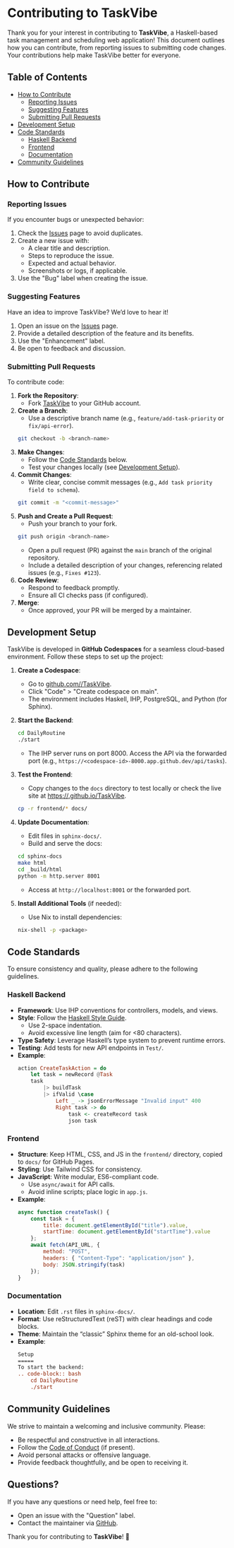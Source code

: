 # Contributing to TaskVibe

Thank you for your interest in contributing to **TaskVibe**, a Haskell-based task management and scheduling web application! This document outlines how you can contribute, from reporting issues to submitting code changes. Your contributions help make TaskVibe better for everyone.

## Table of Contents

- [How to Contribute](#how-to-contribute)
  - [Reporting Issues](#reporting-issues)
  - [Suggesting Features](#suggesting-features)
  - [Submitting Pull Requests](#submitting-pull-requests)
- [Development Setup](#development-setup)
- [Code Standards](#code-standards)
  - [Haskell Backend](#haskell-backend)
  - [Frontend](#frontend)
  - [Documentation](#documentation)
- [Community Guidelines](#community-guidelines)

## How to Contribute

### Reporting Issues

If you encounter bugs or unexpected behavior:
1. Check the [Issues](https://github.com/<your-username>/TaskVibe/issues) page to avoid duplicates.
2. Create a new issue with:
   - A clear title and description.
   - Steps to reproduce the issue.
   - Expected and actual behavior.
   - Screenshots or logs, if applicable.
3. Use the "Bug" label when creating the issue.

### Suggesting Features

Have an idea to improve TaskVibe? We’d love to hear it!
1. Open an issue on the [Issues](https://github.com/<your-username>/TaskVibe/issues) page.
2. Provide a detailed description of the feature and its benefits.
3. Use the "Enhancement" label.
4. Be open to feedback and discussion.

### Submitting Pull Requests

To contribute code:
1. **Fork the Repository**:
   - Fork [TaskVibe](https://github.com/<your-username>/TaskVibe) to your GitHub account.
2. **Create a Branch**:
   - Use a descriptive branch name (e.g., `feature/add-task-priority` or `fix/api-error`).
   ```bash
   git checkout -b <branch-name>
   ```
3. **Make Changes**:
   - Follow the [Code Standards](#code-standards) below.
   - Test your changes locally (see [Development Setup](#development-setup)).
4. **Commit Changes**:
   - Write clear, concise commit messages (e.g., `Add task priority field to schema`).
   ```bash
   git commit -m "<commit-message>"
   ```
5. **Push and Create a Pull Request**:
   - Push your branch to your fork.
   ```bash
   git push origin <branch-name>
   ```
   - Open a pull request (PR) against the `main` branch of the original repository.
   - Include a detailed description of your changes, referencing related issues (e.g., `Fixes #123`).
6. **Code Review**:
   - Respond to feedback promptly.
   - Ensure all CI checks pass (if configured).
7. **Merge**:
   - Once approved, your PR will be merged by a maintainer.

## Development Setup

TaskVibe is developed in **GitHub Codespaces** for a seamless cloud-based environment. Follow these steps to set up the project:

1. **Create a Codespace**:
   - Go to [github.com/<your-username>/TaskVibe](https://github.com/<your-username>/TaskVibe).
   - Click "Code" > "Create codespace on main".
   - The environment includes Haskell, IHP, PostgreSQL, and Python (for Sphinx).

2. **Start the Backend**:
   ```bash
   cd DailyRoutine
   ./start
   ```
   - The IHP server runs on port 8000. Access the API via the forwarded port (e.g., `https://<codespace-id>-8000.app.github.dev/api/tasks`).

3. **Test the Frontend**:
   - Copy changes to the `docs` directory to test locally or check the live site at [https://<your-username>.github.io/TaskVibe](https://<your-username>.github.io/TaskVibe).
   ```bash
   cp -r frontend/* docs/
   ```

4. **Update Documentation**:
   - Edit files in `sphinx-docs/`.
   - Build and serve the docs:
   ```bash
   cd sphinx-docs
   make html
   cd _build/html
   python -m http.server 8001
   ```
   - Access at `http://localhost:8001` or the forwarded port.

5. **Install Additional Tools** (if needed):
   - Use Nix to install dependencies:
   ```bash
   nix-shell -p <package>
   ```

## Code Standards

To ensure consistency and quality, please adhere to the following guidelines.

### Haskell Backend

- **Framework**: Use IHP conventions for controllers, models, and views.
- **Style**: Follow the [Haskell Style Guide](https://kowainik.github.io/posts/2019-02-06-style-guide).
  - Use 2-space indentation.
  - Avoid excessive line length (aim for <80 characters).
- **Type Safety**: Leverage Haskell’s type system to prevent runtime errors.
- **Testing**: Add tests for new API endpoints in `Test/`.
- **Example**:
  ```haskell
  action CreateTaskAction = do
      let task = newRecord @Task
      task
          |> buildTask
          |> ifValid \case
              Left _ -> jsonErrorMessage "Invalid input" 400
              Right task -> do
                  task <- createRecord task
                  json task
  ```

### Frontend

- **Structure**: Keep HTML, CSS, and JS in the `frontend/` directory, copied to `docs/` for GitHub Pages.
- **Styling**: Use Tailwind CSS for consistency.
- **JavaScript**: Write modular, ES6-compliant code.
  - Use `async/await` for API calls.
  - Avoid inline scripts; place logic in `app.js`.
- **Example**:
  ```javascript
  async function createTask() {
      const task = {
          title: document.getElementById("title").value,
          startTime: document.getElementById("startTime").value
      };
      await fetch(API_URL, {
          method: "POST",
          headers: { "Content-Type": "application/json" },
          body: JSON.stringify(task)
      });
  }
  ```

### Documentation

- **Location**: Edit `.rst` files in `sphinx-docs/`.
- **Format**: Use reStructuredText (reST) with clear headings and code blocks.
- **Theme**: Maintain the “classic” Sphinx theme for an old-school look.
- **Example**:
  ```rst
  Setup
  =====
  To start the backend:
  .. code-block:: bash
      cd DailyRoutine
      ./start
  ```

## Community Guidelines

We strive to maintain a welcoming and inclusive community. Please:
- Be respectful and constructive in all interactions.
- Follow the [Code of Conduct](CODE_OF_CONDUCT.md) (if present).
- Avoid personal attacks or offensive language.
- Provide feedback thoughtfully, and be open to receiving it.

## Questions?

If you have any questions or need help, feel free to:
- Open an issue with the "Question" label.
- Contact the maintainer via [GitHub](https://github.com/<your-username>).

Thank you for contributing to **TaskVibe**! 🚀